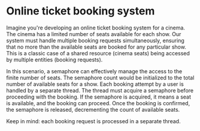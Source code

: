 # Online ticket booking system

Imagine you're developing an online ticket booking system for a cinema. The cinema has a limited number of seats
available for each show. Our system must handle multiple booking requests simultaneously, ensuring that no more than the
available seats are booked for any particular show. This is a classic case of a shared resource (cinema seats) being
accessed by multiple entities (booking requests).

In this scenario, a semaphore can effectively manage the access to the finite number of seats. The semaphore count would
be initialized to the total number of available seats for a show. Each booking attempt by a user is handled by a
separate thread. The thread must acquire a semaphore before proceeding with the booking. If the semaphore is acquired,
it means a seat is available, and the booking can proceed. Once the booking is confirmed, the semaphore is released,
decrementing the count of available seats.

Keep in mind: each booking request is processed in a separate thread.

